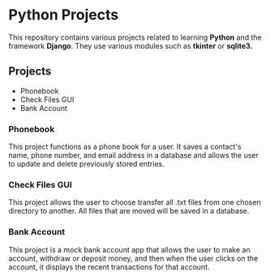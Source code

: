 # Python Projects
This repository contains various projects related to learning **Python** and the framework **Django**. They use various modules such as **tkinter** or **sqlite3.**

## Projects
* Phonebook
* Check Files GUI
* Bank Account

### Phonebook
This project functions as a phone book for a user. It saves a contact's name, phone number, and email address in a database and allows the user to update and delete previously stored entries.

### Check Files GUI
This project allows the user to choose transfer all .txt files from one chosen directory to another. All files that are moved will be saved in a database.

### Bank Account
This project is a mock bank account app that allows the user to make an account, withdraw or deposit money, and then when the user clicks on the account, it displays the recent transactions for that account.